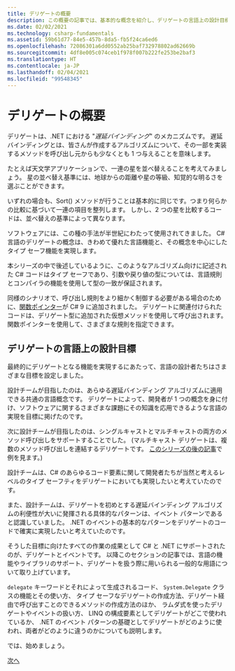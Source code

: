 ```yaml
---
title: デリゲートの概要
description: この概要の記事では、基本的な概念を紹介し、デリゲートの言語上の設計目標について説明します。
ms.date: 02/02/2021
ms.technology: csharp-fundamentals
ms.assetid: 59b61d77-84e5-457b-8da5-fb5f24ca6ed6
ms.openlocfilehash: 72086301a6dd0552ab25baf732978802ad62669b
ms.sourcegitcommit: 4df8e005c074ceb1f978f007b222fe253be2baf3
ms.translationtype: HT
ms.contentlocale: ja-JP
ms.lasthandoff: 02/04/2021
ms.locfileid: "99548345"
---
```

# <a name="introduction-to-delegates"></a>デリゲートの概要

デリゲートは、.NET における "*遅延バインディング*" のメカニズムです。 遅延バインディングとは、皆さんが作成するアルゴリズムについて、その一部を実装するメソッドを呼び出し元からも少なくとも 1 つ与えることを意味します。

たとえば天文学アプリケーションで、一連の星を並べ替えることを考えてみましょう。
星の並べ替え基準には、地球からの距離や星の等級、知覚的な明るさを選ぶことができます。

いずれの場合も、Sort() メソッドが行うことは基本的に同じです。つまり何らかの比較に基づいて一連の項目を整列します。 しかし、2 つの星を比較するコードは、並べ替えの基準によって異なります。

ソフトウェアには、この種の手法が半世紀にわたって使用されてきました。
C# 言語のデリゲートの概念は、きわめて優れた言語機能と、その概念を中心にしたタイプ セーフ機能を実現します。

本シリーズの中で後述しているように、このようなアルゴリズム向けに記述された C# コードはタイプ セーフであり、引数や戻り値の型については、言語規則とコンパイラの機能を使用して型の一致が保証されます。

同様のシナリオで、呼び出し規則をより細かく制御する必要がある場合のために、[関数ポインター](~/_csharplang/proposals/csharp-9.0/function-pointers.md)が C# 9 に追加されました。 デリゲートに関連付けられたコードは、デリゲート型に追加された仮想メソッドを使用して呼び出されます。 関数ポインターを使用して、さまざまな規則を指定できます。

## <a name="language-design-goals-for-delegates"></a>デリゲートの言語上の設計目標

最終的にデリゲートとなる機能を実現するにあたって、言語の設計者たちはさまざまな目標を設定しました。

設計チームが目指したのは、あらゆる遅延バインディング アルゴリズムに適用できる共通の言語概念です。 デリゲートによって、開発者が 1 つの概念を身に付け、ソフトウェアに関するさまざまな課題にその知識を応用できるような言語の実現を目標に掲げたのです。

次に設計チームが目指したのは、シングルキャストとマルチキャストの両方のメソッド呼び出しをサポートすることでした。 (マルチキャスト デリゲートは、複数のメソッド呼び出しを連結するデリゲートです。
[このシリーズの後の記事](delegate-class.md)で例を見ます。)

設計チームは、C# のあらゆるコード要素に関して開発者たちが当然と考えるレベルのタイプ セーフティをデリゲートにおいても実現したいと考えていたのです。

また、設計チームは、デリゲートを初めとする遅延バインディング アルゴリズムの利便性が大いに発揮される具体的なパターンは、イベント パターンであると認識していました。 .NET のイベントの基本的なパターンをデリゲートのコードで確実に実現したいと考えていたのです。

そうした目標に向けたすべての作業の成果として C# と .NET にサポートされたのが、デリゲートとイベントです。 以降このセクションの記事では、言語の機能やライブラリのサポート、デリゲートを扱う際に用いられる一般的な用語について取り上げています。

`delegate` キーワードとそれによって生成されるコード、 `System.Delegate` クラスの機能とその使い方、 タイプ セーフなデリゲートの作成方法、デリゲート経由で呼び出すことのできるメソッドの作成方法のほか、 ラムダ式を使ったデリゲートやイベントの扱い方、 LINQ の構成要素としてデリゲートがどこで使われているか、 .NET のイベント パターンの基礎としてデリゲートがどのように使われ、両者がどのように違うのかについても説明します。

では、始めましょう。

[次へ](delegate-class.md)
